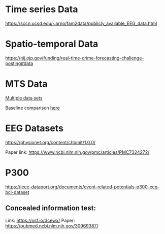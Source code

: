 # Time series Data

https://sccn.ucsd.edu/~arno/fam2data/publicly_available_EEG_data.html

# Spatio-temporal Data

https://nij.ojp.gov/funding/real-time-crime-forecasting-challenge-posting#data

# MTS Data

[Multiple data sets](/uploads/mts_data.zip)

Baseline comparison [here](https://slack-files.com/T63Q6NS6N-F01SMS51XJP-46f2509028)

# EEG Datasets

https://physionet.org/content/chbmit/1.0.0/

Paper link: https://www.ncbi.nlm.nih.gov/pmc/articles/PMC7324272/

# P300

https://ieee-dataport.org/documents/event-related-potentials-p300-eeg-bci-dataset

## Concealed information test: 

Link: https://osf.io/3cewx/
Paper: https://pubmed.ncbi.nlm.nih.gov/30969387/


